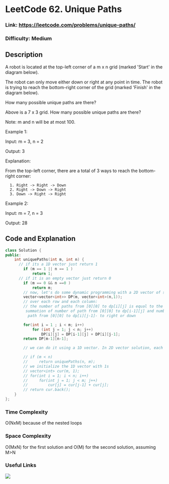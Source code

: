 # LeetCode 62. Unique Paths

### Link: https://leetcode.com/problems/unique-paths/

### Difficulty: Medium

## Description

A robot is located at the top-left corner of a m x n grid (marked 'Start' in the diagram below).

The robot can only move either down or right at any point in time. The robot is trying to reach the bottom-right corner of the grid (marked 'Finish' in the diagram below).

How many possible unique paths are there?


Above is a 7 x 3 grid. How many possible unique paths are there?

Note: m and n will be at most 100.

Example 1:

Input: m = 3, n = 2

Output: 3

Explanation:

From the top-left corner, there are a total of 3 ways to reach the bottom-right
corner:
```
  1. Right -> Right -> Down
  2. Right -> Down -> Right
  3. Down -> Right -> Right
```
Example 2:

Input: m = 7, n = 3

Output: 28

## Code and Explanation

```cpp
class Solution {
public:
    int uniquePaths(int m, int n) {
      // if its a 1D vector just return 1
        if (m == 1 || n == 1 )
            return 1;
      // if it is an empty vector just return 0
        if (m == 0 && n ==0 )
            return m;
        // now, let's do some dynamic programming with a 2D vector of size mxn
        vector<vector<int>> DP(m, vector<int>(n,1));
        // over each row and each column:
        // the number of paths from [0][0] to dp[i][j] is equal to the \
         summation of number of path from [0][0] to dp[i-1][j] and number of \
          path from [0][0] to dp[i][j-1]- to right or down

        for(int i = 1 ; i < m; i++)
            for (int j = 1; j < n; j++)
                DP[i][j] = DP[i-1][j] + DP[i][j-1];
        return DP[m-1][n-1];

        // we can do it using a 1D vector. In 2D vector solution, each row is the summation of elements in the previous row.         

        // if (m < n)
        //     return uniquePaths(n, m);
        // we initialize the 1D vector with 1s
        // vector<int> cur(m, 1);
        // for(int i = 1; i < n; i++)
        //     for(int j = 1; j < m; j++)
        //         cur[j] = cur[j-1] + cur[j];
        // return cur.back();
    }
};

```

### Time Complexity
O(NxM) because of the nested loops

### Space Complexity
O(MxN) for the first solution and O(M) for the second solution, assuming M>N

### Useful Links

[![](http://img.youtube.com/vi/GO5QHC_BmvM/0.jpg)](http://www.youtube.com/watch?v=GO5QHC_BmvM "")
